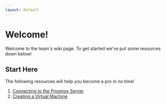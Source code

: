 ```yaml
---
layout: default
---
```


# Welcome!

Welcome to the team's wiki page. To get started we've put some resources down below!

## Start Here

The following resources will help you become a pro in no time!

1. [Connecting to the Proxmox Server](./wiki/proxmox.md)
2. [Creating a Virtual Machine](./wiki/create-vm.md)